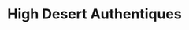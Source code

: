 ---
title: "High Desert Authentiques"
url: /grand-junction/high-desert-authentiques/
shop: variety store
---